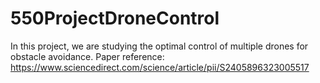 # 550ProjectDroneControl

In this project, we are studying the optimal control of multiple drones for obstacle avoidance. 
Paper reference: https://www.sciencedirect.com/science/article/pii/S2405896323005517

